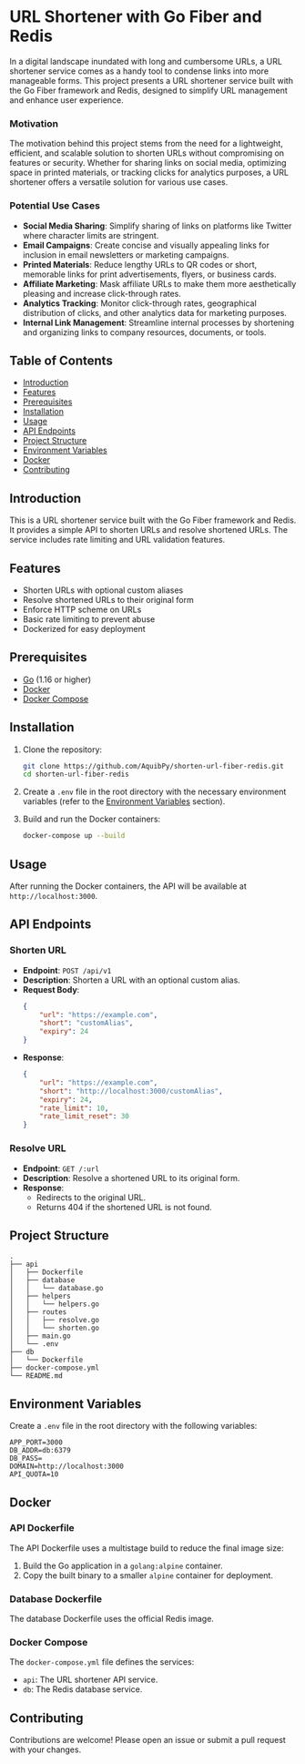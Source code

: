 # URL Shortener with Go Fiber and Redis

In a digital landscape inundated with long and cumbersome URLs, a URL shortener service comes as a handy tool to condense links into more manageable forms. This project presents a URL shortener service built with the Go Fiber framework and Redis, designed to simplify URL management and enhance user experience.

### Motivation

The motivation behind this project stems from the need for a lightweight, efficient, and scalable solution to shorten URLs without compromising on features or security. Whether for sharing links on social media, optimizing space in printed materials, or tracking clicks for analytics purposes, a URL shortener offers a versatile solution for various use cases.

### Potential Use Cases

- **Social Media Sharing**: Simplify sharing of links on platforms like Twitter where character limits are stringent.
- **Email Campaigns**: Create concise and visually appealing links for inclusion in email newsletters or marketing campaigns.
- **Printed Materials**: Reduce lengthy URLs to QR codes or short, memorable links for print advertisements, flyers, or business cards.
- **Affiliate Marketing**: Mask affiliate URLs to make them more aesthetically pleasing and increase click-through rates.
- **Analytics Tracking**: Monitor click-through rates, geographical distribution of clicks, and other analytics data for marketing purposes.
- **Internal Link Management**: Streamline internal processes by shortening and organizing links to company resources, documents, or tools.



## Table of Contents

- [Introduction](#introduction)
- [Features](#features)
- [Prerequisites](#prerequisites)
- [Installation](#installation)
- [Usage](#usage)
- [API Endpoints](#api-endpoints)
- [Project Structure](#project-structure)
- [Environment Variables](#environment-variables)
- [Docker](#docker)
- [Contributing](#contributing)

## Introduction

This is a URL shortener service built with the Go Fiber framework and Redis. It provides a simple API to shorten URLs and resolve shortened URLs. The service includes rate limiting and URL validation features.

## Features

- Shorten URLs with optional custom aliases
- Resolve shortened URLs to their original form
- Enforce HTTP scheme on URLs
- Basic rate limiting to prevent abuse
- Dockerized for easy deployment

## Prerequisites

- [Go](https://golang.org/dl/) (1.16 or higher)
- [Docker](https://www.docker.com/)
- [Docker Compose](https://docs.docker.com/compose/)

## Installation

1. Clone the repository:
    ```bash
    git clone https://github.com/AquibPy/shorten-url-fiber-redis.git
    cd shorten-url-fiber-redis
    ```

2. Create a `.env` file in the root directory with the necessary environment variables (refer to the [Environment Variables](#environment-variables) section).

3. Build and run the Docker containers:
    ```bash
    docker-compose up --build
    ```

## Usage

After running the Docker containers, the API will be available at `http://localhost:3000`.

## API Endpoints

### Shorten URL

- **Endpoint**: `POST /api/v1`
- **Description**: Shorten a URL with an optional custom alias.
- **Request Body**:
    ```json
    {
        "url": "https://example.com",
        "short": "customAlias",
        "expiry": 24
    }
    ```
- **Response**:
    ```json
    {
        "url": "https://example.com",
        "short": "http://localhost:3000/customAlias",
        "expiry": 24,
        "rate_limit": 10,
        "rate_limit_reset": 30
    }
    ```

### Resolve URL

- **Endpoint**: `GET /:url`
- **Description**: Resolve a shortened URL to its original form.
- **Response**:
    - Redirects to the original URL.
    - Returns 404 if the shortened URL is not found.

## Project Structure

```
.
├── api
│   ├── Dockerfile
│   ├── database
│   │   └── database.go
│   ├── helpers
│   │   └── helpers.go
│   ├── routes
│   │   ├── resolve.go
│   │   └── shorten.go
│   ├── main.go
│   └── .env
├── db
│   └── Dockerfile
├── docker-compose.yml
└── README.md
```

## Environment Variables

Create a `.env` file in the root directory with the following variables:

```
APP_PORT=3000
DB_ADDR=db:6379
DB_PASS=
DOMAIN=http://localhost:3000
API_QUOTA=10
```

## Docker

### API Dockerfile

The API Dockerfile uses a multistage build to reduce the final image size:

1. Build the Go application in a `golang:alpine` container.
2. Copy the built binary to a smaller `alpine` container for deployment.

### Database Dockerfile

The database Dockerfile uses the official Redis image.

### Docker Compose

The `docker-compose.yml` file defines the services:

- `api`: The URL shortener API service.
- `db`: The Redis database service.

## Contributing

Contributions are welcome! Please open an issue or submit a pull request with your changes.